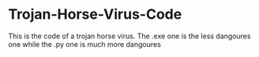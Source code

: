 # Trojan-Horse-Virus-Code
This is the code of a trojan horse virus. The .exe one is the less dangoures one while the .py one is much more dangoures
